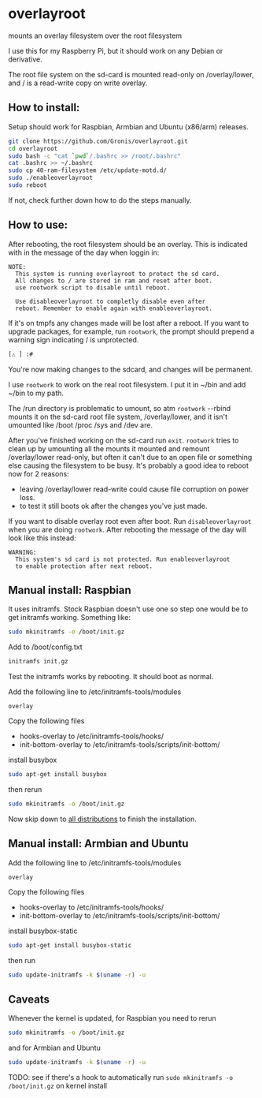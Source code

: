 # overlayroot

mounts an overlay filesystem over the root filesystem

I use this for my Raspberry Pi, but it should work on any Debian or derivative.

The root file system on the sd-card is mounted read-only on /overlay/lower, and / is a
read-write copy on write overlay.

## How to install:
Setup should work for Raspbian, Armbian and Ubuntu (x86/arm) releases.
```bash
git clone https://github.com/Gronis/overlayroot.git
cd overlayroot
sudo bash -c "cat `pwd`/.bashrc >> /root/.bashrc"
cat .bashrc >> ~/.bashrc
sudo cp 40-ram-filesystem /etc/update-motd.d/
sudo ./enableoverlayroot
sudo reboot
```
If not, check further down how to do the steps manually.

## How to use:

After rebooting, the root filesystem should be an overlay. This is indicated with
in the message of the day when loggin in:
```
NOTE:
  This system is running overlayroot to protect the sd card.
  All changes to / are stored in ram and reset after boot.
  use rootwork script to disable until reboot.

  Use disableoverlayroot to completly disable even after
  reboot. Remember to enable again with enableoverlayroot.
```

If it's on tmpfs any changes made will be lost after a reboot. If you want to upgrade
packages, for example, run `rootwork`, the prompt should prepend a warning sign
indicating / is unprotected.
```bash
[⚠️ ] :#
```

You're now making changes to the sdcard, and changes will be permanent.

I use `rootwork` to work on the real root filesystem.
I put it in ~/bin and add ~/bin to my path.

The /run directory is problematic to umount, so atm `rootwork` --rbind mounts it
on the sd-card root file system, /overlay/lower, and it isn't umounted like /boot 
/proc /sys and /dev are.

After you've finished working on the sd-card run `exit`. `rootwork` tries to clean up 
by umounting all the mounts it mounted and remount /overlay/lower read-only, but 
often it can't due to an open file or something else causing the filesystem to be busy.
It's probably a good idea to reboot now for 2 reasons:
 
- leaving /overlay/lower read-write could cause file corruption on power loss. 
- to test it still boots ok after the changes you've just made.

If you want to disable overlay root even after boot. Run `disableoverlayroot`
when you are doing `rootwork`. After rebooting the message of the day will
look like this instead:
```
WARNING:
  This system's sd card is not protected. Run enableoverlayroot
  to enable protection after next reboot.
```

## Manual install: Raspbian

It uses initramfs. Stock Raspbian doesn't use one so step one would be to get initramfs working. 
Something like:

```bash
sudo mkinitramfs -o /boot/init.gz
```

Add to /boot/config.txt
```bash
initramfs init.gz
```

Test the initramfs works by rebooting. It should boot as normal.

Add the following line to /etc/initramfs-tools/modules
```
overlay
```

Copy the following files
- hooks-overlay to /etc/initramfs-tools/hooks/
- init-bottom-overlay to /etc/initramfs-tools/scripts/init-bottom/

install busybox
```bash
sudo apt-get install busybox
```

then rerun

```bash
sudo mkinitramfs -o /boot/init.gz
```
Now skip down to [all distributions](#all-distributions) to finish the installation.

## Manual install: Armbian and Ubuntu

Add the following line to /etc/initramfs-tools/modules
```
overlay
```

Copy the following files
- hooks-overlay to /etc/initramfs-tools/hooks/
- init-bottom-overlay to /etc/initramfs-tools/scripts/init-bottom/

install busybox-static
```bash
sudo apt-get install busybox-static
```

then run

```bash
sudo update-initramfs -k $(uname -r) -u
```


## Caveats

Whenever the kernel is updated, for Raspbian you need to rerun 

```bash
sudo mkinitramfs -o /boot/init.gz
```

and for Armbian and Ubuntu

```bash
sudo update-initramfs -k $(uname -r) -u
```

TODO: see if there's a hook to automatically run `sudo mkinitramfs -o /boot/init.gz` 
on kernel install


